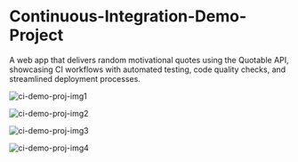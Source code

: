 # Continuous-Integration-Demo-Project
A web app that delivers random motivational quotes using the Quotable API, showcasing CI workflows with automated testing, code quality checks, and streamlined deployment processes.

![ci-demo-proj-img1](https://github.com/user-attachments/assets/8fdceceb-90d6-4b31-899a-f7d84b64cb21)

![ci-demo-proj-img2](https://github.com/user-attachments/assets/4c619b22-2225-4048-9907-d8903a9218c1)


![ci-demo-proj-img3](https://github.com/user-attachments/assets/f3613071-4c32-436f-91f9-3b680fb04ad0)


![ci-demo-proj-img4](https://github.com/user-attachments/assets/666c4e69-4388-4d04-b3e5-1c35c427558a)

